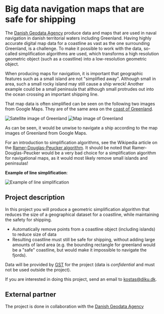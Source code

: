# Big data navigation maps that are safe for shipping

The [Danish Geodata Agency](http://www.gst.dk/English/) produce data and maps that are used in naval navigation in danish territorial waters including Greenland. Having highly accurate digital map data for a coastline as vast as the one surrounding Greenland, is a challenge. To make it possible to work with the data, so-called simplification algorithms are used, which transforms a high resolution geometric object (such as a coastline) into a low-resolution geometric object.

When producing maps for navigation, it is important that geographic features such as a small island are not "simplified away". Although small in area, such a small rocky island may still cause a ship wreck! Another example could be a small peninsula that although small protrudes out into the ocean crossing an important shipping line.

That map data is often simplified can be seen on the following two images from Google Maps. They are of the same area on the [coast of Greenland](https://maps.google.com/?ll=64.078279,-51.448288&spn=0.020974,0.076904&t=m&z=14).

![Satellite image of Greenland](http://i.imm.io/S8fP.png)  ![Map image of Greenland](http://i.imm.io/S8fe.png) 

As can be seen, it would be unwise to navigate a ship according to the map images of Greenland from Google Maps.

For an introduction to simplification algorithms, see the Wikipedia article on the [Ramer-Douglas-Peucker algorithm](http://en.wikipedia.org/wiki/Ramer%E2%80%93Douglas%E2%80%93Peucker_algorithm). It should be noted that Ramer-Douglas-Peucker would be a very bad choice for a simplification algorithm for navigational maps, as it would most likely remove small islands and peninsulas!

**Example of line simplification**:

![Example of line simplification](http://upload.wikimedia.org/wikipedia/commons/thumb/3/30/Douglas-Peucker_animated.gif/220px-Douglas-Peucker_animated.gif)

## Project description

In this project you will produce a geometric simplification algorithm that reduces the size of a geographical dataset for a coastline, while maintaining the safety for shipping.

* Automatically remove points from a coastline object (including islands) to reduce size of data
* Resulting coastline must still be safe for shipping, without adding large amounts of land area (e.g. the bounding rectangle for greenland would be a "safe" coastline, but would make it impossible to navigate the fjords).


Data will be provided by [GST](http://www.gst.dk/English/) for the project (data is *confidential* and must not be used outside the project).

If you are interested in doing this project, send an email to kostas@diku.dk.

## External partner

The project is done in collaboration with the [Danish Geodata Agency](http://www.gst.dk/English/)


